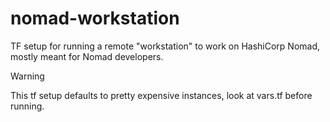 # nomad-workstation

TF setup for running a remote "workstation" to work on HashiCorp Nomad, mostly
meant for Nomad developers.

> [!WARNING]  
> This tf setup defaults to pretty expensive instances, look at vars.tf before
> running.
